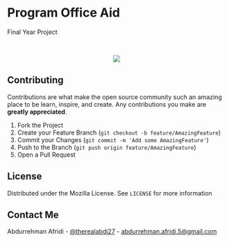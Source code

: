 
# Program Office Aid
Final Year Project

<br />
<p align="center">
  <a href="https://github.com/therealabdi2/LeetcodeQuestions">
    <img src="https://images.unsplash.com/photo-1522252234503-e356532cafd5?ixid=MnwxMjA3fDB8MHxwaG90by1wYWdlfHx8fGVufDB8fHx8&ixlib=rb-1.2.1&auto=format&fit=crop&w=625&q=80">
  </a>

  
</p>

<!-- CONTRIBUTING -->
## Contributing

Contributions are what make the open source community such an amazing place to be learn, inspire, and create. Any contributions you make are **greatly appreciated**.

1. Fork the Project
2. Create your Feature Branch (`git checkout -b feature/AmazingFeature`)
3. Commit your Changes (`git commit -m 'Add some AmazingFeature'`)
4. Push to the Branch (`git push origin feature/AmazingFeature`)
5. Open a Pull Request

<!-- LICENSE -->
## License

Distributed under the Mozilla License. See `LICENSE` for more information


<!-- CONTACT -->
## Contact Me

Abdurrehman Afridi - [@therealabdi27](https://twitter.com/therealabdi26) - abdurrehman.afridi.5@gmail.com
